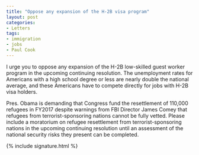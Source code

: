 ```yaml
---
title: "Oppose any expansion of the H-2B visa program"
layout: post
categories:
- Letters
tags:
- immigration
- jobs
- Paul Cook
---
```


I urge you to oppose any expansion of the H-2B low-skilled guest worker program in the upcoming continuing resolution. The unemployment rates for Americans with a high school degree or less are nearly double the national average, and these Americans have to compete directly for jobs with H-2B visa holders.

Pres. Obama is demanding that Congress fund the resettlement of 110,000 refugees in FY2017 despite warnings from FBI Director James Comey that refugees from terrorist-sponsoring nations cannot be fully vetted. Please include a moratorium on refugee resettlement from terrorist-sponsoring nations in the upcoming continuing resolution until an assessment of the national security risks they present can be completed.

{% include signature.html %}
